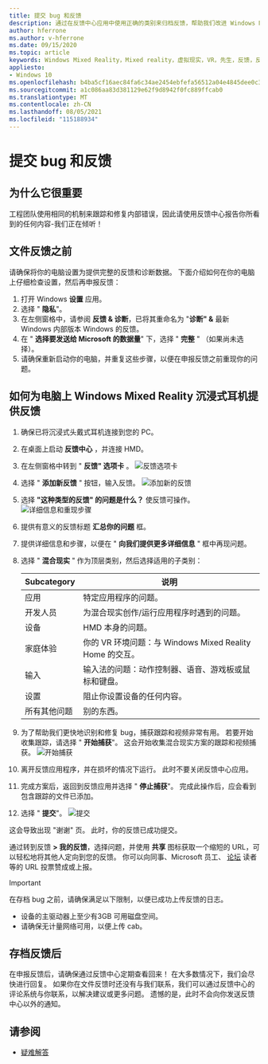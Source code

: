 ```yaml
---
title: 提交 bug 和反馈
description: 通过在反馈中心应用中使用正确的类别来归档反馈，帮助我们改进 Windows Mixed Reality。
author: hferrone
ms.author: v-hferrone
ms.date: 09/15/2020
ms.topic: article
keywords: Windows Mixed Reality，Mixed reality，虚拟现实，VR，先生，反馈，反馈中心，bug
appliesto:
- Windows 10
ms.openlocfilehash: b4ba5cf16aec84fa6c34ae2454ebfefa56512a04e4845dee0c3c894c4976cc53
ms.sourcegitcommit: a1c086aa83d381129e62f9d8942f0fc889ffcab0
ms.translationtype: MT
ms.contentlocale: zh-CN
ms.lasthandoff: 08/05/2021
ms.locfileid: "115188934"
---
```

# <a name="filing-bugs-and-feedback"></a>提交 bug 和反馈

## <a name="why-its-important"></a>为什么它很重要

工程团队使用相同的机制来跟踪和修复内部错误，因此请使用反馈中心报告你所看到的任何内容-我们正在倾听！

## <a name="before-you-file-feedback"></a>文件反馈之前

请确保将你的电脑设置为提供完整的反馈和诊断数据。 下面介绍如何在你的电脑上仔细检查设置，然后再申报反馈：

1. 打开 Windows **设置** 应用。
2. 选择 " **隐私**"。
3. 在左侧窗格中，请参阅 **反馈 & 诊断**，已将其重命名为 "**诊断" &** 最新 Windows 内部版本 Windows 的反馈。
4. 在 " **选择要发送给 Microsoft 的数据量**" 下，选择 " **完整** " （如果尚未选择）。
5. 请确保重新启动你的电脑，并重复这些步骤，以便在申报反馈之前重现你的问题。

## <a name="how-to-file-feedback-for-windows-mixed-reality-immersive-headsets-on-pc"></a>如何为电脑上 Windows Mixed Reality 沉浸式耳机提供反馈

1. 确保已将沉浸式头戴式耳机连接到您的 PC。
2. 在桌面上启动 **反馈中心** ，并连接 HMD。
3. 在左侧窗格中转到 " **反馈" 选项卡** 。 ![反馈选项卡](images/feedback1.png) 
4. 选择 " **添加新反馈** " 按钮，输入反馈。 ![添加新的反馈](images/feedback2.png)
5. 选择 **"这种类型的反馈" 的问题是什么？** 使反馈可操作。 ![详细信息和重现步骤](images/feedback3.png)
6. 提供有意义的反馈标题 **汇总你的问题** 框。
7. 提供详细信息和步骤，以便在 " **向我们提供更多详细信息** " 框中再现问题。
8. 选择 " **混合现实** " 作为顶层类别，然后选择适用的子类别：

   | Subcategory      | 说明                                                                           |
   |------------------|---------------------------------------------------------------------------------------|
   | 应用             | 特定应用程序的问题。                                                   |
   | 开发人员        | 为混合现实创作/运行应用程序时遇到的问题。                               |
   | 设备           | HMD 本身的问题。                                                           |
   | 家庭体验  | 你的 VR 环境问题：与 Windows Mixed Reality Home 的交互。    |
   | 输入            | 输入法的问题：动作控制器、语音、游戏板或鼠标和键盘。|
   | 设置           | 阻止你设置设备的任何内容。                           |
   | 所有其他问题 | 别的东西。                                                                        |

9. 为了帮助我们更快地识别和修复 bug，捕获跟踪和视频非常有用。 若要开始收集跟踪，请选择 " **开始捕获**"。 这会开始收集混合现实方案的跟踪和视频捕获。 ![开始捕获](images/feedback4.png)
10. 离开反馈应用程序，并在损坏的情况下运行。 此时不要关闭反馈中心应用。
11. 完成方案后，返回到反馈应用并选择 " **停止捕获**"。 完成此操作后，应会看到包含跟踪的文件已添加。
12. 选择 " **提交**"。 ![提交](images/feedback5.png)

这会导致出现 "谢谢" 页。 此时，你的反馈已成功提交。

通过转到反馈 **> 我的反馈**，选择问题，并使用 **共享** 图标获取一个缩短的 URL，可以轻松地将其他人定向到您的反馈。 你可以向同事、Microsoft 员工、 [论坛](https://forums.hololens.com/) 读者等的 URL 投票赞成或上报。

> [!IMPORTANT]
> 在存档 bug 之前，请确保满足以下限制，以便已成功上传反馈的日志。
>    * 设备的主驱动器上至少有3GB 可用磁盘空间。
>    * 请确保无计量网络可用，以便上传 cab。

## <a name="after-filing-feedback"></a>存档反馈后

在申报反馈后，请确保通过反馈中心定期查看回来！ 在大多数情况下，我们会尽快进行回复。 如果你在文件反馈时还没有与我们联系，我们可以通过反馈中心的评论系统与你联系，以解决建议或更多问题。 遗憾的是，此时不会向你发送反馈中心以外的通知。

## <a name="see-also"></a>请参阅

* [疑难解答](troubleshooting-windows-mixed-reality.md)